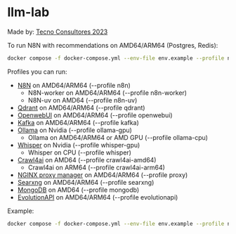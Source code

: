 # llm-lab

Made by: [Tecno Consultores 2023](https://www.tecnoconsultores.net/)

To run N8N with recommendations on AMD64/ARM64 (Postgres, Redis):

```bash
docker compose -f docker-compose.yml --env-file env.example --profile n8n --profile n8n-worker up -d
```

Profiles you can run:

* [N8N](https://github.com/n8n-io/n8n) on AMD64/ARM64 (--profile n8n)
    + N8N-worker on AMD64/ARM64 (--profile n8n-worker)
    + N8N-uv on AMD64 (--profile n8n-uv)
* [Qdrant](https://github.com/qdrant/qdrant) on AMD64/ARM64 (--profile qdrant)
* [OpenwebUI](https://github.com/open-webui/open-webui) on AMD64/ARM64 (--profile openwebui)
* [Kafka](https://github.com/apache/kafka) on AMD64/ARM64 (--profile kafka)
* [Ollama](https://github.com/ollama/ollama) on Nvidia (--profile ollama-gpu)
    + Ollama on AMD64/ARM64 or AMD GPU (--profile ollama-cpu)
* [Whisper](https://github.com/openai/whisper) on Nvidia (--profile whisper-gpu)
    + Whisper on CPU (--profile whisper)
* [Crawl4ai](https://github.com/unclecode/crawl4ai) on AMD64 (--profile crawl4ai-amd64)
    + Crawl4ai on ARM64 (--profile crawl4ai-arm64)
* [NGINX proxy manager](https://github.com/NginxProxyManager/nginx-proxy-manager) on AMD64/ARM64 (--profile proxy)
* [Searxng](https://github.com/searxng/searxng) on AMD64/ARM64 (--profile searxng)
* [MongoDB](https://www.mongodb.com) on AMD64 (--profile mongodb)
* [EvolutionAPI](https://doc.evolution-api.com/v1/en/get-started/introduction) on AMD64/ARM64 (--profile evolutionapi)

Example:

```bash
docker compose -f docker-compose.yml --env-file env.example --profile n8n --profile n8n-worker --profile openwebui up -d
```

